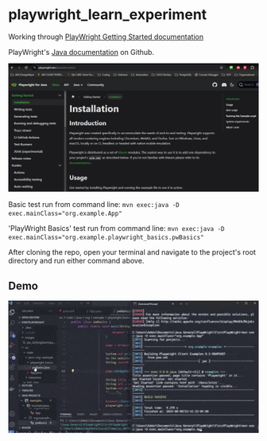 # playwright_learn_experiment

Working through [PlayWright Getting Started documentation](http://playwright.dev)

PlayWright's [Java documentation](https://github.com/microsoft/playwright-java) on Github.

![PlayWright Getting Started Screen](images/pw_GettingStarted.png)

Basic test run from command line: `mvn exec:java -D exec.mainClass="org.example.App"`

'PlayWright Basics' test run from command line: `mvn exec:java -D exec.mainClass="org.example.playwright_basics.pwBasics"`

After cloning the repo, open your terminal and navigate to the project's root directory and run either command above.

## Demo
![Running from the command line](images/pwBasics_Demo1-ezgif.com-optimize.gif)